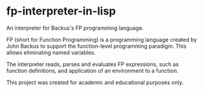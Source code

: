 # fp-interpreter-in-lisp

An interpreter for Backus's FP programming language.

FP (short for Function Programming) is a programming language created by John Backus to support the function-level programming paradigm. This allows eliminating named variables.

The interpreter reads, parses and evaluates FP expressions, such as function definitions, and application of an environment to a function.

This project was created for academic and educational purposes only.
